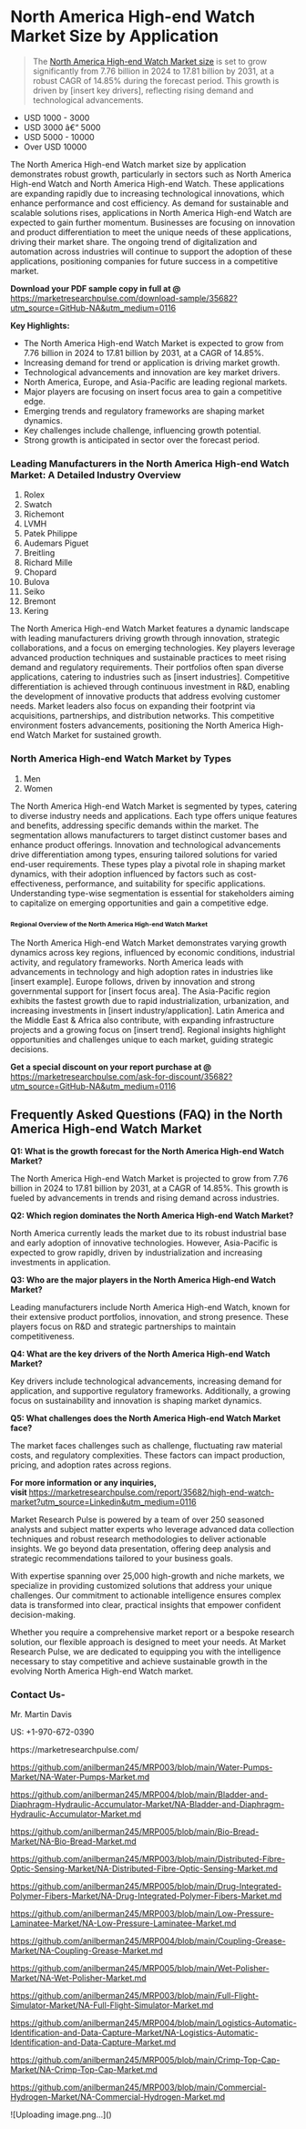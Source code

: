 <h1>North America High-end Watch Market&nbsp;Size by Application</h1><blockquote><p>The <a href="https://marketresearchpulse.com/download-sample/35682?utm_source=GitHub-NA&amp;utm_medium=0116">North America High-end Watch Market size</a> is set to grow significantly from 7.76 billion in 2024 to 17.81 billion by 2031, at a robust CAGR of 14.85% during the forecast period. This growth is driven by [insert key drivers], reflecting rising demand and technological advancements.</p></blockquote><ul><li>USD 1000 - 3000<li> USD 3000 â€“ 5000<li> USD 5000 - 10000<li> Over USD 10000</li></ul><p>The North America High-end Watch market size by application demonstrates robust growth, particularly in sectors such as North America High-end Watch and North America High-end Watch. These applications are expanding rapidly due to increasing technological innovations, which enhance performance and cost efficiency. As demand for sustainable and scalable solutions rises, applications in North America High-end Watch are expected to gain further momentum. Businesses are focusing on innovation and product differentiation to meet the unique needs of these applications, driving their market share. The ongoing trend of digitalization and automation across industries will continue to support the adoption of these applications, positioning companies for future success in a competitive market.</p><p><strong>Download your PDF sample copy in full at @ </strong><a href="https://marketresearchpulse.com/download-sample/35682?utm_source=GitHub-NA&amp;utm_medium=0116">https://marketresearchpulse.com/download-sample/35682?utm_source=GitHub-NA&amp;utm_medium=0116</a></p><p><strong>Key Highlights: </strong></p><ul><li>The North America High-end Watch Market is expected to grow from 7.76 billion in 2024 to 17.81 billion by 2031, at a CAGR of 14.85%.</li><li>Increasing demand for trend or application is driving market growth.</li><li>Technological advancements and innovation are key market drivers.</li><li>North America, Europe, and Asia-Pacific are leading regional markets.</li><li>Major players are focusing on insert focus area to gain a competitive edge.</li><li>Emerging trends and regulatory frameworks are shaping market dynamics.</li><li>Key challenges include challenge, influencing growth potential.</li><li>Strong growth is anticipated in sector over the forecast period.</li></ul><h3>Leading Manufacturers in the North America High-end Watch Market: A Detailed Industry Overview</h3><ol><li>Rolex</li><li>Swatch</li><li>Richemont</li><li>LVMH</li><li>Patek Philippe</li><li>Audemars Piguet</li><li>Breitling</li><li>Richard Mille</li><li>Chopard</li><li>Bulova</li><li>Seiko</li><li>Bremont</li><li>Kering</li></ol><div class="flex max-w-full flex-col flex-grow"><div class="min-h-8 text-message flex w-full flex-col items-end gap-2 whitespace-normal break-words [.text-message+&amp;]:mt-5" dir="auto" data-message-author-role="assistant" data-message-id="fd8432e4-4910-450d-b182-61b7bfb0a01f" data-message-model-slug="gpt-4o"><div class="flex w-full flex-col gap-1 empty:hidden first:pt-[3px]"><div class="markdown prose w-full break-words dark:prose-invert light"><p>The North America High-end Watch Market features a dynamic landscape with leading manufacturers driving growth through innovation, strategic collaborations, and a focus on emerging technologies. Key players leverage advanced production techniques and sustainable practices to meet rising demand and regulatory requirements. Their portfolios often span diverse applications, catering to industries such as [insert industries]. Competitive differentiation is achieved through continuous investment in R&amp;D, enabling the development of innovative products that address evolving customer needs. Market leaders also focus on expanding their footprint via acquisitions, partnerships, and distribution networks. This competitive environment fosters advancements, positioning the North America High-end Watch Market for sustained growth.</p></div></div></div></div><h3>North America High-end Watch Market by Types</h3><ol><li>Men<li> Women</li></ol><div class="flex max-w-full flex-col flex-grow"><div class="min-h-8 text-message flex w-full flex-col items-end gap-2 whitespace-normal break-words [.text-message+&amp;]:mt-5" dir="auto" data-message-author-role="assistant" data-message-id="084470be-0bb7-4664-bddf-5156b4f41249" data-message-model-slug="gpt-4o-mini"><div class="flex w-full flex-col gap-1 empty:hidden first:pt-[3px]"><div class="markdown prose w-full break-words dark:prose-invert light"><p>The North America High-end Watch Market is segmented by types, catering to diverse industry needs and applications. Each type offers unique features and benefits, addressing specific demands within the market. The segmentation allows manufacturers to target distinct customer bases and enhance product offerings. Innovation and technological advancements drive differentiation among types, ensuring tailored solutions for varied end-user requirements. These types play a pivotal role in shaping market dynamics, with their adoption influenced by factors such as cost-effectiveness, performance, and suitability for specific applications. Understanding type-wise segmentation is essential for stakeholders aiming to capitalize on emerging opportunities and gain a competitive edge.</p></div></div></div></div><h3><span style="font-size: 11px;">Regional Overview of the North America High-end Watch Market</span></h3><div class="flex max-w-full flex-col flex-grow"><div class="min-h-8 text-message flex w-full flex-col items-end gap-2 whitespace-normal break-words [.text-message+&amp;]:mt-5" dir="auto" data-message-author-role="assistant" data-message-id="e9038762-ce64-4e30-91c9-9bd413514231" data-message-model-slug="gpt-4o-mini"><div class="flex w-full flex-col gap-1 empty:hidden first:pt-[3px]"><div class="markdown prose w-full break-words dark:prose-invert light"><p>The North America High-end Watch Market demonstrates varying growth dynamics across key regions, influenced by economic conditions, industrial activity, and regulatory frameworks. North America leads with advancements in technology and high adoption rates in industries like [insert example]. Europe follows, driven by innovation and strong governmental support for [insert focus area]. The Asia-Pacific region exhibits the fastest growth due to rapid industrialization, urbanization, and increasing investments in [insert industry/application]. Latin America and the Middle East &amp; Africa also contribute, with expanding infrastructure projects and a growing focus on [insert trend]. Regional insights highlight opportunities and challenges unique to each market, guiding strategic decisions.</p></div></div></div></div><p><strong>Get a special discount on your report purchase at @ </strong><a href="https://marketresearchpulse.com/ask-for-discount/35682?utm_source=GitHub-NA&amp;utm_medium=0116">https://marketresearchpulse.com/ask-for-discount/35682?utm_source=GitHub-NA&amp;utm_medium=0116</a></p><h2>Frequently Asked Questions (FAQ) in the North America High-end Watch Market</h2><p><strong>Q1: What is the growth forecast for the North America High-end Watch Market?</strong></p><p>The North America High-end Watch Market is projected to grow from 7.76 billion in 2024 to 17.81 billion by 2031, at a CAGR of 14.85%. This growth is fueled by advancements in trends and rising demand across industries.</p><p><strong>Q2: Which region dominates the North America High-end Watch Market?</strong></p><p>North America currently leads the market due to its robust industrial base and early adoption of innovative technologies. However, Asia-Pacific is expected to grow rapidly, driven by industrialization and increasing investments in application.</p><p><strong>Q3: Who are the major players in the North America High-end Watch Market?</strong></p><p>Leading manufacturers include North America High-end Watch, known for their extensive product portfolios, innovation, and strong presence. These players focus on R&amp;D and strategic partnerships to maintain competitiveness.</p><p><strong>Q4: What are the key drivers of the North America High-end Watch Market?</strong></p><p>Key drivers include technological advancements, increasing demand for application, and supportive regulatory frameworks. Additionally, a growing focus on sustainability and innovation is shaping market dynamics.</p><p><strong>Q5: What challenges does the North America High-end Watch Market face?</strong></p><p>The market faces challenges such as challenge, fluctuating raw material costs, and regulatory complexities. These factors can impact production, pricing, and adoption rates across regions.</p><p><strong>For more information or any inquiries, visit&nbsp;</strong><a href="https://marketresearchpulse.com/report/35682/high-end-watch-market?utm_source=Linkedin&utm_medium=0116">https://marketresearchpulse.com/report/35682/high-end-watch-market?utm_source=Linkedin&utm_medium=0116</a></p><p>Market Research Pulse is powered by a team of over 250 seasoned analysts and subject matter experts who leverage advanced data collection techniques and robust research methodologies to deliver actionable insights. We go beyond data presentation, offering deep analysis and strategic recommendations tailored to your business goals.</p><p>With expertise spanning over 25,000 high-growth and niche markets, we specialize in providing customized solutions that address your unique challenges. Our commitment to actionable intelligence ensures complex data is transformed into clear, practical insights that empower confident decision-making.</p><p>Whether you require a comprehensive market report or a bespoke research solution, our flexible approach is designed to meet your needs. At Market Research Pulse, we are dedicated to equipping you with the intelligence necessary to stay competitive and achieve sustainable growth in the evolving North America High-end Watch market.</p><h3><strong>Contact Us-</strong></h3><p>Mr. Martin Davis</p><p>US: +1-970-672-0390</p><p>https://marketresearchpulse.com/</p><p><a href="https://github.com/anilberman245/MRP003/blob/main/Water-Pumps-Market/NA-Water-Pumps-Market.md">https://github.com/anilberman245/MRP003/blob/main/Water-Pumps-Market/NA-Water-Pumps-Market.md</a></p><p><a href="https://github.com/anilberman245/MRP004/blob/main/Bladder-and-Diaphragm-Hydraulic-Accumulator-Market/NA-Bladder-and-Diaphragm-Hydraulic-Accumulator-Market.md">https://github.com/anilberman245/MRP004/blob/main/Bladder-and-Diaphragm-Hydraulic-Accumulator-Market/NA-Bladder-and-Diaphragm-Hydraulic-Accumulator-Market.md</a></p><p><a href="https://github.com/anilberman245/MRP005/blob/main/Bio-Bread-Market/NA-Bio-Bread-Market.md">https://github.com/anilberman245/MRP005/blob/main/Bio-Bread-Market/NA-Bio-Bread-Market.md</a></p><p><a href="https://github.com/anilberman245/MRP003/blob/main/Distributed-Fibre-Optic-Sensing-Market/NA-Distributed-Fibre-Optic-Sensing-Market.md">https://github.com/anilberman245/MRP003/blob/main/Distributed-Fibre-Optic-Sensing-Market/NA-Distributed-Fibre-Optic-Sensing-Market.md</a></p><p><a href="https://github.com/anilberman245/MRP005/blob/main/Drug-Integrated-Polymer-Fibers-Market/NA-Drug-Integrated-Polymer-Fibers-Market.md">https://github.com/anilberman245/MRP005/blob/main/Drug-Integrated-Polymer-Fibers-Market/NA-Drug-Integrated-Polymer-Fibers-Market.md</a></p><p><a href="https://github.com/anilberman245/MRP003/blob/main/Low-Pressure-Laminatee-Market/NA-Low-Pressure-Laminatee-Market.md">https://github.com/anilberman245/MRP003/blob/main/Low-Pressure-Laminatee-Market/NA-Low-Pressure-Laminatee-Market.md</a></p><p><a href="https://github.com/anilberman245/MRP004/blob/main/Coupling-Grease-Market/NA-Coupling-Grease-Market.md">https://github.com/anilberman245/MRP004/blob/main/Coupling-Grease-Market/NA-Coupling-Grease-Market.md</a></p><p><a href="https://github.com/anilberman245/MRP005/blob/main/Wet-Polisher-Market/NA-Wet-Polisher-Market.md">https://github.com/anilberman245/MRP005/blob/main/Wet-Polisher-Market/NA-Wet-Polisher-Market.md</a></p><p><a href="https://github.com/anilberman245/MRP003/blob/main/Full-Flight-Simulator-Market/NA-Full-Flight-Simulator-Market.md">https://github.com/anilberman245/MRP003/blob/main/Full-Flight-Simulator-Market/NA-Full-Flight-Simulator-Market.md</a></p><p><a href="https://github.com/anilberman245/MRP004/blob/main/Logistics-Automatic-Identification-and-Data-Capture-Market/NA-Logistics-Automatic-Identification-and-Data-Capture-Market.md">https://github.com/anilberman245/MRP004/blob/main/Logistics-Automatic-Identification-and-Data-Capture-Market/NA-Logistics-Automatic-Identification-and-Data-Capture-Market.md</a></p><p><a href="https://github.com/anilberman245/MRP005/blob/main/Crimp-Top-Cap-Market/NA-Crimp-Top-Cap-Market.md">https://github.com/anilberman245/MRP005/blob/main/Crimp-Top-Cap-Market/NA-Crimp-Top-Cap-Market.md</a></p><p><a href="https://github.com/anilberman245/MRP003/blob/main/Commercial-Hydrogen-Market/NA-Commercial-Hydrogen-Market.md">https://github.com/anilberman245/MRP003/blob/main/Commercial-Hydrogen-Market/NA-Commercial-Hydrogen-Market.md</a></p>
![Uploading image.png…]()
